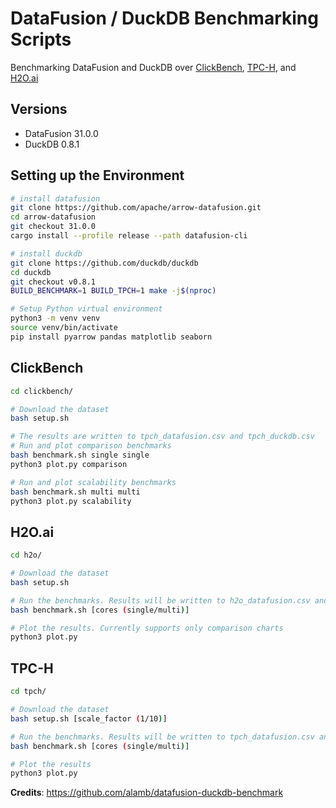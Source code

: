 # DataFusion / DuckDB Benchmarking Scripts

Benchmarking DataFusion and DuckDB over [ClickBench](https://benchmark.clickhouse.com), [TPC-H](https://www.tpc.org/tpch/default5.asp), and [H2O.ai](https://h2oai.github.io/db-benchmark/)

## Versions
* DataFusion 31.0.0
* DuckDB 0.8.1

## Setting up the Environment

```bash
# install datafusion
git clone https://github.com/apache/arrow-datafusion.git
cd arrow-datafusion
git checkout 31.0.0
cargo install --profile release --path datafusion-cli

# install duckdb
git clone https://github.com/duckdb/duckdb
cd duckdb
git checkout v0.8.1
BUILD_BENCHMARK=1 BUILD_TPCH=1 make -j$(nproc)

# Setup Python virtual environment
python3 -m venv venv
source venv/bin/activate
pip install pyarrow pandas matplotlib seaborn
```

## ClickBench

```bash
cd clickbench/

# Download the dataset
bash setup.sh

# The results are written to tpch_datafusion.csv and tpch_duckdb.csv
# Run and plot comparison benchmarks
bash benchmark.sh single single
python3 plot.py comparison

# Run and plot scalability benchmarks
bash benchmark.sh multi multi
python3 plot.py scalability
```

## H2O.ai

```bash
cd h2o/

# Download the dataset
bash setup.sh

# Run the benchmarks. Results will be written to h2o_datafusion.csv and h2o_duckdb.csv
bash benchmark.sh [cores (single/multi)]

# Plot the results. Currently supports only comparison charts
python3 plot.py
```

## TPC-H

```bash
cd tpch/

# Download the dataset
bash setup.sh [scale_factor (1/10)]

# Run the benchmarks. Results will be written to tpch_datafusion.csv and tpch_duckdb.csv
bash benchmark.sh [cores (single/multi)]

# Plot the results
python3 plot.py
```

**Credits**: https://github.com/alamb/datafusion-duckdb-benchmark
